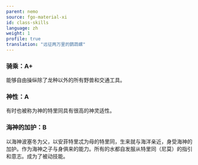 ```yaml
---
parent: nemo
source: fgo-material-xi
id: class-skills
language: zh
weight: 1
profile: true
translation: "远征两万里的鹦鹉螺"
---
```


### 骑乘：A+

能够自由操纵除了龙种以外的所有野兽和交通工具。

### 神性：A

有时也被称为神的特里同具有很高的神灵适性。

### 海神的加护：B

以海神波塞冬为父，以安菲特里忒为母的特里同，生来就与海洋亲近，身受海神的加护。作为海神之子与身俱来的能力。所有的水都自发服从特里同（尼莫）的指引和意志。成为了被动技能。
